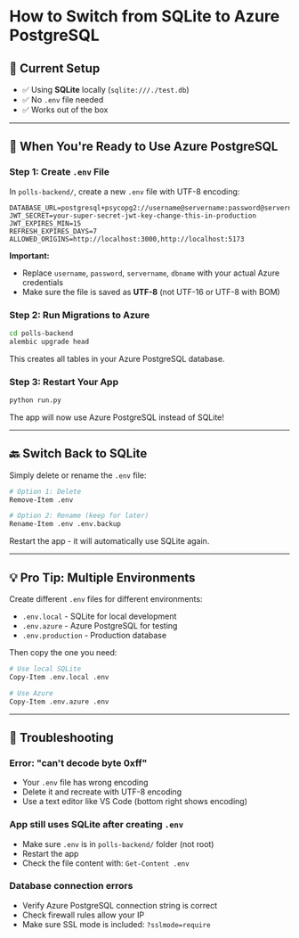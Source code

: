 # How to Switch from SQLite to Azure PostgreSQL

## 📍 Current Setup
- ✅ Using **SQLite** locally (`sqlite:///./test.db`)
- ✅ No `.env` file needed
- ✅ Works out of the box

---

## 🔄 When You're Ready to Use Azure PostgreSQL

### Step 1: Create `.env` File

In `polls-backend/`, create a new `.env` file with UTF-8 encoding:

```env
DATABASE_URL=postgresql+psycopg2://username@servername:password@servername.postgres.database.azure.com:5432/dbname
JWT_SECRET=your-super-secret-jwt-key-change-this-in-production
JWT_EXPIRES_MIN=15
REFRESH_EXPIRES_DAYS=7
ALLOWED_ORIGINS=http://localhost:3000,http://localhost:5173
```

**Important:**
- Replace `username`, `password`, `servername`, `dbname` with your actual Azure credentials
- Make sure the file is saved as **UTF-8** (not UTF-16 or UTF-8 with BOM)

### Step 2: Run Migrations to Azure

```bash
cd polls-backend
alembic upgrade head
```

This creates all tables in your Azure PostgreSQL database.

### Step 3: Restart Your App

```bash
python run.py
```

The app will now use Azure PostgreSQL instead of SQLite!

---

## 🔙 Switch Back to SQLite

Simply delete or rename the `.env` file:

```bash
# Option 1: Delete
Remove-Item .env

# Option 2: Rename (keep for later)
Rename-Item .env .env.backup
```

Restart the app - it will automatically use SQLite again.

---

## 💡 Pro Tip: Multiple Environments

Create different `.env` files for different environments:

- `.env.local` - SQLite for local development
- `.env.azure` - Azure PostgreSQL for testing
- `.env.production` - Production database

Then copy the one you need:
```bash
# Use local SQLite
Copy-Item .env.local .env

# Use Azure
Copy-Item .env.azure .env
```

---

## 🐛 Troubleshooting

### Error: "can't decode byte 0xff"
- Your `.env` file has wrong encoding
- Delete it and recreate with UTF-8 encoding
- Use a text editor like VS Code (bottom right shows encoding)

### App still uses SQLite after creating `.env`
- Make sure `.env` is in `polls-backend/` folder (not root)
- Restart the app
- Check the file content with: `Get-Content .env`

### Database connection errors
- Verify Azure PostgreSQL connection string is correct
- Check firewall rules allow your IP
- Make sure SSL mode is included: `?sslmode=require`

